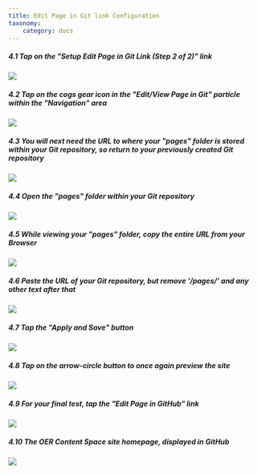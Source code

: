 ```yaml
---
title: Edit Page in Git link Configuration
taxonomy:
    category: docs
---
```


##### 4.1 Tap on the "Setup Edit Page in Git Link (Step 2 of 2)" link

![][31]

[31]: ../../images/oer-content-space---install-and-configure-on-reclaim-hosting/tap-on-the--setup-edit-page-in-git-link--step-2-of-2---link.png

##### 4.2 Tap on the cogs gear icon in the "Edit/View Page in Git" particle within the "Navigation" area

![][32]

[32]: ../../images/oer-content-space---install-and-configure-on-reclaim-hosting/tap-on-the-cogs-gear-icon-in-the--edit-view-page-in-git--particle-within-the--navigation--area.png

##### 4.3 You will next need the URL to where your "pages" folder is stored within your Git repository, so return to your previously created Git repository

![][33]

[33]: ../../images/oer-content-space---install-and-configure-on-reclaim-hosting/you-will-next-need-the-url-to-where-your--pages--folder-is-stored-within-your-git-repository--so-ret.png

##### 4.4 Open the "pages" folder within your Git repository

![][34]

[34]: ../../images/oer-content-space---install-and-configure-on-reclaim-hosting/open-the--pages--folder-within-your-git-repository.png

##### 4.5 While viewing your "pages" folder, copy the entire URL from your Browser

![][35]

[35]: ../../images/oer-content-space---install-and-configure-on-reclaim-hosting/while-viewing-your--pages--folder--copy-the-entire-url-from-your-browser.png

##### 4.6 Paste the URL of your Git repository, but remove '/pages/' and any other text after that

![][36]

[36]: ../../images/oer-content-space---install-and-configure-on-reclaim-hosting/paste-the-url-of-your-git-repository--but-remove---pages---and-any-other-text-after-that-.png

##### 4.7 Tap the "Apply and Save" button

![][37]

[37]: ../../images/oer-content-space---install-and-configure-on-reclaim-hosting/tap-the--apply-and-save--button.png

##### 4.8 Tap on the arrow-circle button to once again preview the site

![][38]

[38]: ../../images/oer-content-space---install-and-configure-on-reclaim-hosting/tap-on-the-arrow-circle-button-to-once-again-preview-the-site-1.png

##### 4.9 For your final test, tap the "Edit Page in GitHub" link

![][39]

[39]: ../../images/oer-content-space---install-and-configure-on-reclaim-hosting/for-your-final-test--tap-the--edit-page-in-github--link.png

##### 4.10 The OER Content Space site homepage, displayed in GitHub

![][40]

[40]: ../../images/oer-content-space---install-and-configure-on-reclaim-hosting/the-oer-content-space-site-homepage--displayed-in-github.png
